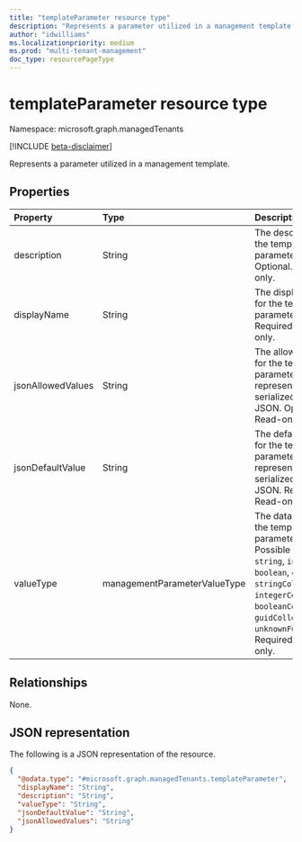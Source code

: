 ```yaml
---
title: "templateParameter resource type"
description: "Represents a parameter utilized in a management template."
author: "idwilliams"
ms.localizationpriority: medium
ms.prod: "multi-tenant-management"
doc_type: resourcePageType
---
```


# templateParameter resource type

Namespace: microsoft.graph.managedTenants

[!INCLUDE [beta-disclaimer](../../includes/beta-disclaimer.md)]

Represents a parameter utilized in a management template.

## Properties
|Property|Type|Description|
|:---|:---|:---|
|description|String|The description for the template parameter. Optional. Read-only.|
|displayName|String|The display name for the template parameter. Required. Read-only.|
|jsonAllowedValues|String|The allowed values for the template parameter represented by a serialized string of JSON. Optional. Read-only.|
|jsonDefaultValue|String|The default value for the template parameter represented by a serialized string of JSON. Required. Read-only.|
|valueType|managementParameterValueType|The data type for the template parameter.. Possible values are: `string`, `integer`, `boolean`, `guid`, `stringCollection`, `integerCollection`, `booleanCollection`, `guidCollection`, `unknownFutureValue`. Required. Read-only.|

## Relationships
None.

## JSON representation
The following is a JSON representation of the resource.
<!-- {
  "blockType": "resource",
  "@odata.type": "microsoft.graph.managedTenants.templateParameter"
}
-->
``` json
{
  "@odata.type": "#microsoft.graph.managedTenants.templateParameter",
  "displayName": "String",
  "description": "String",
  "valueType": "String",
  "jsonDefaultValue": "String",
  "jsonAllowedValues": "String"
}
```
